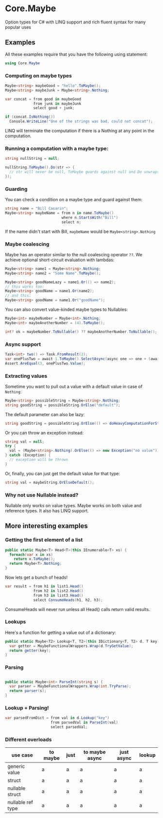 
# Core.Maybe

Option types for C# with LINQ support and rich fluent syntax for many popular uses

## Examples

All these examples require that you have the following using statement:

```cs
using Core.Maybe
```

### Computing on maybe types

```cs
Maybe<string> maybeGood = "hello".ToMaybe();
Maybe<string> maybeJunk = Maybe<string>.Nothing;

var concat = from good in maybeGood
             from junk in maybeJunk
             select good + junk;

if (concat.IsNothing())
  Console.WriteLine("One of the strings was bad, could not concat");
```

LINQ will terminate the computation if there is a Nothing at any point in the
computation.

### Running a computation with a maybe type:

```cs
string nullString = null;

nullString.ToMaybe().Do(str => {
  // str will never be null, ToMaybe guards against null and Do unwraps the value
});
```

### Guarding

You can check a condition on a maybe type and guard against them:

```cs
string name = "Bill Casarin";
Maybe<string> maybeName = from n in name.ToMaybe()
                          where n.StartsWith("Bill")
                          select n;
```

If the name didn't start with Bill, `maybeName` would be `Maybe<string>.Nothing`

### Maybe coalescing

Maybe has an operator similar to the null coalescing operator `??`. We achieve
optional short-circuit evaluation with lambdas:

```cs
Maybe<string> name1 = Maybe<string>.Nothing;
Maybe<string> name2 = "Some Name".ToMaybe();

Maybe<string> goodNameLazy = name1.Or(() => name2);
// this works too:
Maybe<string> goodName = name1.Or(name2);
// and this:
Maybe<string> goodName = name1.Or("goodName");
```

You can also convert value-kinded maybe types to Nullable<T>s:

```cs
Maybe<int> maybeNumber = Maybe<int>.Nothing;
Maybe<int> maybeAnotherNumber = (4).ToMaybe();

int? ok = maybeNumber.ToNullable() ?? maybeAnotherNumber.ToNullable();
```

### Async support

```cs
Task<int> two() => Task.FromResult(2);
var onePlusTwo = await 1.ToMaybe().SelectAsync(async one => one + (await two()));
Assert.AreEqual(3, onePlusTwo.Value);
```
### Extracting values

Sometime you want to pull out a value with a default value in case of `Nothing`:

```cs
Maybe<string> possibleString = Maybe<string>.Nothing;
string goodString = possibleString.OrElse("default");
```

The default parameter can also be lazy:

```cs
string goodString = possibleString.OrElse(() => doHeavyComputationForString());
```

Or you can throw an exception instead:

```cs
string val = null;
try {
  val = (Maybe<string>.Nothing).OrElse(() => new Exception("no value"));
} catch (Exception) {
  // exception will be thrown
}
```

Or, finally, you can just get the default value for that type:

```cs
string val = maybeString.OrElseDefault();
```

### Why not use Nullable<T> instead?

Nullable<T> only works on value types. Maybe<T> works on both value and
reference types. It also has LINQ support. 

## More interesting examples

### Getting the first element of a list

```cs
public static Maybe<T> Head<T>(this IEnumerable<T> xs) {
  foreach(var x in xs)
    return x.ToMaybe();
  return Maybe<T>.Nothing;
}
```

Now lets get a bunch of heads!

```cs
var result = from h1 in list1.Head()
             from h2 in list2.Head()
             from h3 in list3.Head()
             select ConsumeHeads(h1, h2, h3);
```

ConsumeHeads will never run unless all Head() calls return valid results.

### Lookups

Here's a function for getting a value out of a dictionary:

```cs
public static Maybe<T2> Lookup<T, T2>(this IDictionary<T, T2> d, T key) {
  var getter = MaybeFunctionalWrappers.Wrap(d.TryGetValue);
  return getter(key);
}
```

### Parsing

```cs

public static Maybe<int> ParseInt(string s) {
  var parser = MaybeFunctionalWrappers.Wrap(int.TryParse);
  return parser(s);
}
```

### Lookup + Parsing!

```cs
var parsedFromDict = from val in d.Lookup("key")
                     from parsedVal in ParseInt(val)
                     select parsedVal;
```

### Different overloads

| use case          | to maybe | just | to maybe async | just async | lookup |
|-------------------|----------|------|----------------|------------|--------|
| generic value     | a | a | a | a | a |
| struct            | a | a | a | a | a |
| nullable struct   | a | a | a | a | a |
| nullable ref type | a | a | a | a | a |

